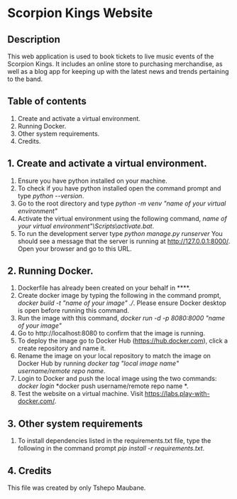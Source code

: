 # Scorpion Kings Website

## Description 
This web application is used to book tickets to live music events of the 
Scorpion Kings. It includes an online store to purchasing merchandise,
as well as a blog app for keeping up with the latest news and trends
pertaining to the band.

## Table of contents
1. Create and activate a virtual environment.
2. Running Docker.
3. Other system requirements.
4. Credits.

## 1. Create and activate a virtual environment.
1. Ensure you have python installed on your machine.
2. To check if you have python installed open the command prompt and type
*python --version*.
3. Go to the root directory and type 
*python -m venv "name of your virtual environment"*
4. Activate the virtual environment using the following command,
*name of your virtual environment"\Scripts\activate.bat*.
5. To run the development server type
*python manage.py runserver*
You should see a message that the server is running at http://127.0.0.1:8000/. 
Open your browser and go to this URL.

## 2. Running Docker.
1. Dockerfile has already been created on your behalf in ****.
2. Create docker image by typing the following in the command prompt,
*docker build -t "name of your image" ./*.
Please ensure Docker desktop is open before running this command.
4. Run the image with this command, 
*docker run -d -p 8080:8000 "name of your image"*
5. Go to http://localhost:8080 to confirm that the image is running.
6. To deploy the image go to Docker Hub (https://hub.docker.com), click
a create repository and name it.
7. Rename the image on your local repository to match the image on Docker
Hub by running *docker tag "local image name" username/remote repo name*.
8. Login to Docker and push the local image using the two commands:
*docker login*
*docker push username/remote repo name *.
9. Test the website on a virtual machine. Visit  https://labs.play-with-docker.com/.

## 3. Other system requirements
1. To install dependencies listed in the requirements.txt file, type
the following in the command prompt *pip install -r requirements.txt*.

## 4. Credits
This file was created by only Tshepo Maubane.
